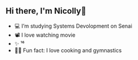 ## Hi there, I'm Nicolly👋

- 💻 I’m studying Systems Devolopment on Senai
- 📽️ I love watching movie
- ✨ ¹⁶
- 🥘🤸 Fun fact: I love cooking and gymnastics
